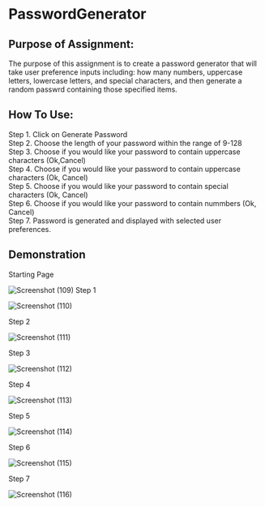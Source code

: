 # PasswordGenerator

## Purpose of Assignment:

The purpose of this assignment is to create a password generator that will take user preference inputs including: how many numbers, uppercase letters, lowercase letters, and special characters, and then generate a random passwrd containing those specified items.

## How To Use:

Step 1. Click on Generate Password <br>
Step 2. Choose the length of your password within the range of 9-128 <br>
Step 3. Choose if you would like your password to contain uppercase characters (Ok,Cancel)<br>
Step 4. Choose if you would like your password to contain uppercase characters (Ok, Cancel)<br>
Step 5. Choose if you would like your password to contain special characters (Ok, Cancel)<br>
Step 6. Choose if you would like your password to contain nummbers (Ok, Cancel)<br>
Step 7. Password is generated and displayed with selected user preferences.<br>

## Demonstration

Starting Page

![Screenshot (109)](https://user-images.githubusercontent.com/81654878/123354070-7b5c8080-d528-11eb-9aea-e95767c094cb.png)
Step 1

![Screenshot (110)](https://user-images.githubusercontent.com/81654878/123354086-844d5200-d528-11eb-92ef-11c6e1b767ef.png)


Step 2

![Screenshot (111)](https://user-images.githubusercontent.com/81654878/123354101-8a433300-d528-11eb-9453-70506166c1d6.png)


Step 3

![Screenshot (112)](https://user-images.githubusercontent.com/81654878/123354107-90d1aa80-d528-11eb-9b49-bfb3dea69172.png)


Step 4

![Screenshot (113)](https://user-images.githubusercontent.com/81654878/123354115-962ef500-d528-11eb-9257-25a03f020c4b.png)


Step 5

![Screenshot (114)](https://user-images.githubusercontent.com/81654878/123354124-9af3a900-d528-11eb-8599-a04337246909.png)


Step 6

![Screenshot (115)](https://user-images.githubusercontent.com/81654878/123354130-9fb85d00-d528-11eb-9bd5-e3c3c354cbc8.png)


Step 7

![Screenshot (116)](https://user-images.githubusercontent.com/81654878/123354167-b19a0000-d528-11eb-8674-45a043c05204.png)




